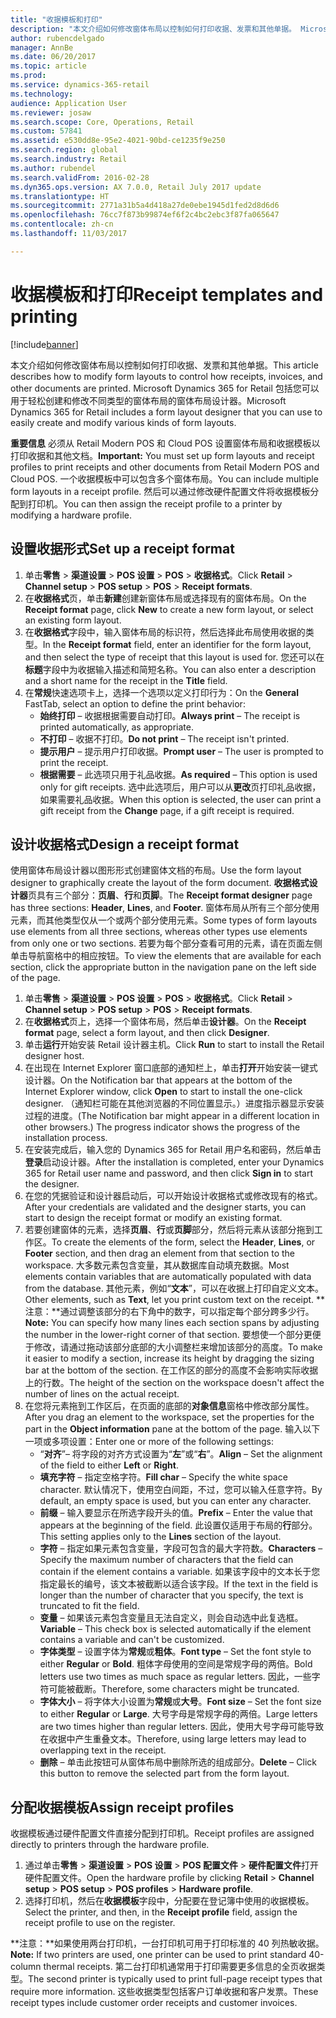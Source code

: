 ```yaml
---
title: "收据模板和打印"
description: "本文介绍如何修改窗体布局以控制如何打印收据、发票和其他单据。 Microsoft Dynamics 365 for Retail 包括您可以用于轻松创建和修改不同类型的窗体布局的窗体布局设计器。"
author: rubencdelgado
manager: AnnBe
ms.date: 06/20/2017
ms.topic: article
ms.prod: 
ms.service: dynamics-365-retail
ms.technology: 
audience: Application User
ms.reviewer: josaw
ms.search.scope: Core, Operations, Retail
ms.custom: 57841
ms.assetid: e530dd8e-95e2-4021-90bd-ce1235f9e250
ms.search.region: global
ms.search.industry: Retail
ms.author: rubendel
ms.search.validFrom: 2016-02-28
ms.dyn365.ops.version: AX 7.0.0, Retail July 2017 update
ms.translationtype: HT
ms.sourcegitcommit: 2771a31b5a4d418a27de0ebe1945d1fed2d8d6d6
ms.openlocfilehash: 76cc7f873b99874ef6f2c4bc2ebc3f87fa065647
ms.contentlocale: zh-cn
ms.lasthandoff: 11/03/2017

---
```


# <a name="receipt-templates-and-printing"></a><span data-ttu-id="d39c0-104">收据模板和打印</span><span class="sxs-lookup"><span data-stu-id="d39c0-104">Receipt templates and printing</span></span>

[!include[banner](includes/banner.md)]


<span data-ttu-id="d39c0-105">本文介绍如何修改窗体布局以控制如何打印收据、发票和其他单据。</span><span class="sxs-lookup"><span data-stu-id="d39c0-105">This article describes how to modify form layouts to control how receipts, invoices, and other documents are printed.</span></span> <span data-ttu-id="d39c0-106">Microsoft Dynamics 365 for Retail 包括您可以用于轻松创建和修改不同类型的窗体布局的窗体布局设计器。</span><span class="sxs-lookup"><span data-stu-id="d39c0-106">Microsoft Dynamics 365 for Retail includes a form layout designer that you can use to easily create and modify various kinds of form layouts.</span></span>

<span data-ttu-id="d39c0-107">**重要信息** 必须从 Retail Modern POS 和 Cloud POS 设置窗体布局和收据模板以打印收据和其他文档。</span><span class="sxs-lookup"><span data-stu-id="d39c0-107">**Important:** You must set up form layouts and receipt profiles to print receipts and other documents from Retail Modern POS and Cloud POS.</span></span> <span data-ttu-id="d39c0-108">一个收据模板中可以包含多个窗体布局。</span><span class="sxs-lookup"><span data-stu-id="d39c0-108">You can include multiple form layouts in a receipt profile.</span></span> <span data-ttu-id="d39c0-109">然后可以通过修改硬件配置文件将收据模板分配到打印机。</span><span class="sxs-lookup"><span data-stu-id="d39c0-109">You can then assign the receipt profile to a printer by modifying a hardware profile.</span></span>

## <a name="set-up-a-receipt-format"></a><span data-ttu-id="d39c0-110">设置收据形式</span><span class="sxs-lookup"><span data-stu-id="d39c0-110">Set up a receipt format</span></span>
1.  <span data-ttu-id="d39c0-111">单击**零售** &gt; **渠道设置** &gt; **POS 设置** &gt; **POS** &gt; **收据格式**。</span><span class="sxs-lookup"><span data-stu-id="d39c0-111">Click **Retail** &gt; **Channel setup** &gt; **POS setup** &gt; **POS** &gt; **Receipt formats**.</span></span>
2.  <span data-ttu-id="d39c0-112">在**收据格式**页，单击**新建**创建新窗体布局或选择现有的窗体布局。</span><span class="sxs-lookup"><span data-stu-id="d39c0-112">On the **Receipt format** page, click **New** to create a new form layout, or select an existing form layout.</span></span>
3.  <span data-ttu-id="d39c0-113">在**收据格式**字段中，输入窗体布局的标识符，然后选择此布局使用收据的类型。</span><span class="sxs-lookup"><span data-stu-id="d39c0-113">In the **Receipt format** field, enter an identifier for the form layout, and then select the type of receipt that this layout is used for.</span></span> <span data-ttu-id="d39c0-114">您还可以在**标题**字段中为收据输入描述和简短名称。</span><span class="sxs-lookup"><span data-stu-id="d39c0-114">You can also enter a description and a short name for the receipt in the **Title** field.</span></span>
4.  <span data-ttu-id="d39c0-115">在**常规**快速选项卡上，选择一个选项以定义打印行为：</span><span class="sxs-lookup"><span data-stu-id="d39c0-115">On the **General** FastTab, select an option to define the print behavior:</span></span>
    -   <span data-ttu-id="d39c0-116">**始终打印** – 收据根据需要自动打印。</span><span class="sxs-lookup"><span data-stu-id="d39c0-116">**Always print** – The receipt is printed automatically, as appropriate.</span></span>
    -   <span data-ttu-id="d39c0-117">**不打印** – 收据不打印。</span><span class="sxs-lookup"><span data-stu-id="d39c0-117">**Do not print** – The receipt isn't printed.</span></span>
    -   <span data-ttu-id="d39c0-118">**提示用户** – 提示用户打印收据。</span><span class="sxs-lookup"><span data-stu-id="d39c0-118">**Prompt user** – The user is prompted to print the receipt.</span></span>
    -   <span data-ttu-id="d39c0-119">**根据需要** – 此选项只用于礼品收据。</span><span class="sxs-lookup"><span data-stu-id="d39c0-119">**As required** – This option is used only for gift receipts.</span></span> <span data-ttu-id="d39c0-120">选中此选项后，用户可以从**更改**页打印礼品收据，如果需要礼品收据。</span><span class="sxs-lookup"><span data-stu-id="d39c0-120">When this option is selected, the user can print a gift receipt from the **Change** page, if a gift receipt is required.</span></span>

## <a name="design-a-receipt-format"></a><span data-ttu-id="d39c0-121">设计收据格式</span><span class="sxs-lookup"><span data-stu-id="d39c0-121">Design a receipt format</span></span>
<span data-ttu-id="d39c0-122">使用窗体布局设计器以图形形式创建窗体文档的布局。</span><span class="sxs-lookup"><span data-stu-id="d39c0-122">Use the form layout designer to graphically create the layout of the form document.</span></span> <span data-ttu-id="d39c0-123">**收据格式设计器**页具有三个部分：**页眉**、**行**和**页脚**。</span><span class="sxs-lookup"><span data-stu-id="d39c0-123">The **Receipt format designer** page has three sections: **Header**, **Lines**, and **Footer**.</span></span> <span data-ttu-id="d39c0-124">窗体布局从所有三个部分使用元素，而其他类型仅从一个或两个部分使用元素。</span><span class="sxs-lookup"><span data-stu-id="d39c0-124">Some types of form layouts use elements from all three sections, whereas other types use elements from only one or two sections.</span></span> <span data-ttu-id="d39c0-125">若要为每个部分查看可用的元素，请在页面左侧单击导航窗格中的相应按钮。</span><span class="sxs-lookup"><span data-stu-id="d39c0-125">To view the elements that are available for each section, click the appropriate button in the navigation pane on the left side of the page.</span></span>

1.  <span data-ttu-id="d39c0-126">单击**零售** &gt; **渠道设置** &gt; **POS 设置** &gt; **POS** &gt; **收据格式**。</span><span class="sxs-lookup"><span data-stu-id="d39c0-126">Click **Retail** &gt; **Channel setup** &gt; **POS setup** &gt; **POS** &gt; **Receipt formats**.</span></span>
2.  <span data-ttu-id="d39c0-127">在**收据格式**页上，选择一个窗体布局，然后单击**设计器**。</span><span class="sxs-lookup"><span data-stu-id="d39c0-127">On the **Receipt format** page, select a form layout, and then click **Designer**.</span></span>
3.  <span data-ttu-id="d39c0-128">单击**运行**开始安装 Retail 设计器主机。</span><span class="sxs-lookup"><span data-stu-id="d39c0-128">Click **Run** to start to install the Retail designer host.</span></span>
4.  <span data-ttu-id="d39c0-129">在出现在 Internet Explorer 窗口底部的通知栏上，单击**打开**开始安装一键式设计器。</span><span class="sxs-lookup"><span data-stu-id="d39c0-129">On the Notification bar that appears at the bottom of the Internet Explorer window, click **Open** to start to install the one-click designer.</span></span> <span data-ttu-id="d39c0-130">（通知栏可能在其他浏览器的不同位置显示。）进度指示器显示安装过程的进度。</span><span class="sxs-lookup"><span data-stu-id="d39c0-130">(The Notification bar might appear in a different location in other browsers.) The progress indicator shows the progress of the installation process.</span></span>
5.  <span data-ttu-id="d39c0-131">在安装完成后，输入您的 Dynamics 365 for Retail 用户名和密码，然后单击**登录**启动设计器。</span><span class="sxs-lookup"><span data-stu-id="d39c0-131">After the installation is completed, enter your Dynamics 365 for Retail user name and password, and then click **Sign in** to start the designer.</span></span>
6.  <span data-ttu-id="d39c0-132">在您的凭据验证和设计器启动后，可以开始设计收据格式或修改现有的格式。</span><span class="sxs-lookup"><span data-stu-id="d39c0-132">After your credentials are validated and the designer starts, you can start to design the receipt format or modify an existing format.</span></span>
7.  <span data-ttu-id="d39c0-133">若要创建窗体的元素，选择**页眉**、**行**或**页脚**部分，然后将元素从该部分拖到工作区。</span><span class="sxs-lookup"><span data-stu-id="d39c0-133">To create the elements of the form, select the **Header**, **Lines**, or **Footer** section, and then drag an element from that section to the workspace.</span></span> <span data-ttu-id="d39c0-134">大多数元素包含变量，其从数据库自动填充数据。</span><span class="sxs-lookup"><span data-stu-id="d39c0-134">Most elements contain variables that are automatically populated with data from the database.</span></span> <span data-ttu-id="d39c0-135">其他元素，例如“**文本**”，可以在收据上打印自定义文本。</span><span class="sxs-lookup"><span data-stu-id="d39c0-135">Other elements, such as **Text**, let you print custom text on the receipt.</span></span> <span data-ttu-id="d39c0-136">**注意：**通过调整该部分的右下角中的数字，可以指定每个部分跨多少行。</span><span class="sxs-lookup"><span data-stu-id="d39c0-136">**Note:** You can specify how many lines each section spans by adjusting the number in the lower-right corner of that section.</span></span> <span data-ttu-id="d39c0-137">要想使一个部分更便于修改，请通过拖动该部分底部的大小调整栏来增加该部分的高度。</span><span class="sxs-lookup"><span data-stu-id="d39c0-137">To make it easier to modify a section, increase its height by dragging the sizing bar at the bottom of the section.</span></span> <span data-ttu-id="d39c0-138">在工作区的部分的高度不会影响实际收据上的行数。</span><span class="sxs-lookup"><span data-stu-id="d39c0-138">The height of the section on the workspace doesn't affect the number of lines on the actual receipt.</span></span>
8.  <span data-ttu-id="d39c0-139">在您将元素拖到工作区后，在页面的底部的**对象信息**窗格中修改部分属性。</span><span class="sxs-lookup"><span data-stu-id="d39c0-139">After you drag an element to the workspace, set the properties for the part in the **Object information** pane at the bottom of the page.</span></span> <span data-ttu-id="d39c0-140">输入以下一项或多项设置：</span><span class="sxs-lookup"><span data-stu-id="d39c0-140">Enter one or more of the following settings:</span></span>
    -   <span data-ttu-id="d39c0-141">“**对齐**”– 将字段的对齐方式设置为“**左**”或“**右**”。</span><span class="sxs-lookup"><span data-stu-id="d39c0-141">**Align** – Set the alignment of the field to either **Left** or **Right**.</span></span>
    -   <span data-ttu-id="d39c0-142">**填充字符** – 指定空格字符。</span><span class="sxs-lookup"><span data-stu-id="d39c0-142">**Fill char** – Specify the white space character.</span></span> <span data-ttu-id="d39c0-143">默认情况下，使用空白间距，不过，您可以输入任意字符。</span><span class="sxs-lookup"><span data-stu-id="d39c0-143">By default, an empty space is used, but you can enter any character.</span></span>
    -   <span data-ttu-id="d39c0-144">**前缀** – 输入要显示在所选字段开头的值。</span><span class="sxs-lookup"><span data-stu-id="d39c0-144">**Prefix** – Enter the value that appears at the beginning of the field.</span></span> <span data-ttu-id="d39c0-145">此设置仅适用于布局的**行**部分。</span><span class="sxs-lookup"><span data-stu-id="d39c0-145">This setting applies only to the **Lines** section of the layout.</span></span>
    -   <span data-ttu-id="d39c0-146">**字符** – 指定如果元素包含变量，字段可包含的最大字符数。</span><span class="sxs-lookup"><span data-stu-id="d39c0-146">**Characters** – Specify the maximum number of characters that the field can contain if the element contains a variable.</span></span> <span data-ttu-id="d39c0-147">如果该字段中的文本长于您指定最长的编号，该文本被截断以适合该字段。</span><span class="sxs-lookup"><span data-stu-id="d39c0-147">If the text in the field is longer than the number of character that you specify, the text is truncated to fit the field.</span></span>
    -   <span data-ttu-id="d39c0-148">**变量** – 如果该元素包含变量且无法自定义，则会自动选中此复选框。</span><span class="sxs-lookup"><span data-stu-id="d39c0-148">**Variable** – This check box is selected automatically if the element contains a variable and can't be customized.</span></span>
    -   <span data-ttu-id="d39c0-149">**字体类型** – 设置字体为**常规**或**粗体**。</span><span class="sxs-lookup"><span data-stu-id="d39c0-149">**Font type** – Set the font style to either **Regular** or **Bold**.</span></span> <span data-ttu-id="d39c0-150">粗体字母使用的空间是常规字母的两倍。</span><span class="sxs-lookup"><span data-stu-id="d39c0-150">Bold letters use two times as much space as regular letters.</span></span> <span data-ttu-id="d39c0-151">因此，一些字符可能被截断。</span><span class="sxs-lookup"><span data-stu-id="d39c0-151">Therefore, some characters might be truncated.</span></span>
    -   <span data-ttu-id="d39c0-152">**字体大小** – 将字体大小设置为**常规**或**大号**。</span><span class="sxs-lookup"><span data-stu-id="d39c0-152">**Font size** – Set the font size to either **Regular** or **Large**.</span></span> <span data-ttu-id="d39c0-153">大号字母是常规字母的两倍。</span><span class="sxs-lookup"><span data-stu-id="d39c0-153">Large letters are two times higher than regular letters.</span></span> <span data-ttu-id="d39c0-154">因此，使用大号字母可能导致在收据中产生重叠文本。</span><span class="sxs-lookup"><span data-stu-id="d39c0-154">Therefore, using large letters may lead to overlapping text in the receipt.</span></span>
    -   <span data-ttu-id="d39c0-155">**删除** – 单击此按钮可从窗体布局中删除所选的组成部分。</span><span class="sxs-lookup"><span data-stu-id="d39c0-155">**Delete** – Click this button to remove the selected part from the form layout.</span></span>

## <a name="assign-receipt-profiles"></a><span data-ttu-id="d39c0-156">分配收据模板</span><span class="sxs-lookup"><span data-stu-id="d39c0-156">Assign receipt profiles</span></span>
<span data-ttu-id="d39c0-157">收据模板通过硬件配置文件直接分配到打印机。</span><span class="sxs-lookup"><span data-stu-id="d39c0-157">Receipt profiles are assigned directly to printers through the hardware profile.</span></span>

1.  <span data-ttu-id="d39c0-158">通过单击**零售** &gt; **渠道设置** &gt; **POS 设置** &gt; **POS 配置文件** &gt; **硬件配置文件**打开硬件配置文件。</span><span class="sxs-lookup"><span data-stu-id="d39c0-158">Open the hardware profile by clicking **Retail** &gt; **Channel setup** &gt; **POS setup** &gt; **POS profiles** &gt; **Hardware profile**.</span></span>
2.  <span data-ttu-id="d39c0-159">选择打印机，然后在**收据模板**字段中，分配要在登记簿中使用的收据模板。</span><span class="sxs-lookup"><span data-stu-id="d39c0-159">Select the printer, and then, in the **Receipt profile** field, assign the receipt profile to use on the register.</span></span>

<span data-ttu-id="d39c0-160">**注意：**如果使用两台打印机，一台打印机可用于打印标准的 40 列热敏收据。</span><span class="sxs-lookup"><span data-stu-id="d39c0-160">**Note:** If two printers are used, one printer can be used to print standard 40-column thermal receipts.</span></span> <span data-ttu-id="d39c0-161">第二台打印机通常用于打印需要更多信息的全页收据类型。</span><span class="sxs-lookup"><span data-stu-id="d39c0-161">The second printer is typically used to print full-page receipt types that require more information.</span></span> <span data-ttu-id="d39c0-162">这些收据类型包括客户订单收据和客户发票。</span><span class="sxs-lookup"><span data-stu-id="d39c0-162">These receipt types include customer order receipts and customer invoices.</span></span>




